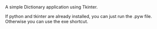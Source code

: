 A simple Dictionary application using Tkinter.

If python and tkinter are already installed, you can just run the .pyw file.
Otherwise you can use the exe shortcut.

